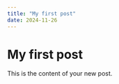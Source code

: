 ```yaml
---
title: "My first post"
date: 2024-11-26
---
```


# My first post

This is the content of your new post.
